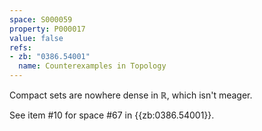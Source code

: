 ```yaml
---
space: S000059
property: P000017
value: false
refs:
- zb: "0386.54001"
  name: Counterexamples in Topology
---
```


Compact sets are nowhere dense in $\mathbb R$, which isn't meager.

See item #10 for space #67 in {{zb:0386.54001}}.
